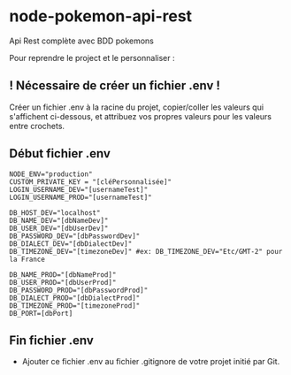 # node-pokemon-api-rest
Api Rest complète avec BDD pokemons



Pour reprendre le project et le personnaliser :
## ! Nécessaire de créer un fichier .env !

Créer un fichier .env à la racine du projet, 
copier/coller les valeurs qui s'affichent ci-dessous,
et attribuez vos propres valeurs pour les valeurs entre crochets.

## Début fichier .env
```
NODE_ENV="production"
CUSTOM_PRIVATE_KEY = "[cléPersonnalisée]"
LOGIN_USERNAME_DEV="[usernameTest]"
LOGIN_USERNAME_PROD="[usernameTest]"

DB_HOST_DEV="localhost" 
DB_NAME_DEV="[dbNameDev]"
DB_USER_DEV="[dbUserDev]"
DB_PASSWORD_DEV="[dbPasswordDev]"
DB_DIALECT_DEV="[dbDialectDev]"
DB_TIMEZONE_DEV="[timezoneDev]" #ex: DB_TIMEZONE_DEV="Etc/GMT-2" pour la France

DB_NAME_PROD="[dbNameProd]"
DB_USER_PROD="[dbUserProd]"
DB_PASSWORD_PROD="[dbPasswordProd]"
DB_DIALECT_PROD="[dbDialectProd]"
DB_TIMEZONE_PROD="[timezoneProd]"
DB_PORT=[dbPort]
```
## Fin fichier .env

- Ajouter ce fichier .env au fichier .gitignore de votre projet initié par Git.


